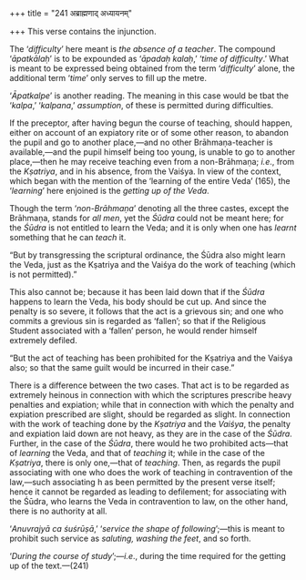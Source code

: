 +++
title = "241 अब्राह्मणाद् अध्यायनम्"

+++
This verse contains the injunction.

The ‘*difficulty*’ here meant is *the absence of a teacher*. The
compound ‘*āpatkālaḥ*’ is to be expounded as ‘*āpadaḥ kalaḥ*,’ ‘*time of
difficulty*.’ What is meant to be expressed being obtained from the term
‘*difficulty*’ alone, the additional term ‘*time*’ only serves to fill
up the metre.

‘*Āpatkalpe*’ is another reading. The meaning in this case would be tbat
the ‘*kalpa*,’ ‘*kalpana*,’ *assumption*, of these is permitted during
difficulties.

If the preceptor, after having begun the course of teaching, should
happen, either on account of an expiatory rite or of some other reason,
to abandon the pupil and go to another place,—and no other
Brāhmaṇa-teacher is available,—and the pupil himself being too young, is
unable to go to another place,—then he may receive teaching even from a
non-Brāhmaṇa; *i.e*., from the *Kṣatriya*, and in his absence, from the
Vaiśya. In view of the context, which began with the mention of the
‘learning of the entire Veda’ (165), the ‘*learning*’ here enjoined is
the *getting up of the Veda*.

Though the term ‘*non-Brāhmaṇa*’ denoting all the three castes, except
the Brāhmaṇa, stands for *all men*, yet the *Śūdra* could not be meant
here; for the *Śūdra* is not entitled to learn the Veda; and it is only
when one has *learnt* something that he can *teach* it.

“But by transgressing the scriptural ordinance, the Śūdra also might
learn the Veda, just as the Kṣatriya and the Vaiśya do the work of
teaching (which is not permitted).”

This also cannot be; because it has been laid down that if the *Śūdra*
happens to learn the Veda, his body should be cut up. And since the
penalty is so severe, it follows that the act is a grievous sin; and one
who commits a grevious sin is regarded as ‘fallen’; so that if the
Religious Student associated with a ‘fallen’ person, he would render
himself extremely defiled.

“But the act of teaching has been prohibited for the Kṣatriya and the
Vaiśya also; so that the same guilt would be incurred in their case.”

There is a difference between the two cases. That act is to be regarded
as extremely heinous in connection with which the scriptures prescribe
heavy penalties and expiation; while that in connection with which the
penalty and expiation prescribed are slight, should be regarded as
slight. In connection with the work of teaching done by the *Kṣatriya*
and the *Vaiśya*, the penalty and expiation laid down are not heavy, as
they are in the case of the *Śūdra*. Further, in the case of the
*Śūdra*, there would he two prohibited acts—that of *learning* the Veda,
and that of *teaching* it; while in the case of the *Kṣatriya*, there is
only one,—that of *teaching*. Then, as regards the pupil associating
with one who does the work of teaching in contravention of the law,—such
associating h as been permitted by the present verse itself; hence it
cannot be regarded as leading to defilement; for associating with the
Śūdra, who learns the Veda in contravention to law, on the other hand,
there is no authority at all.

‘*Anuvrajyā* *ca śuśrūṣā*,’ ‘*service the shape of following*’;—this is
meant to prohibit such service as *saluting, washing the feet*, and so
forth.

‘*During the course of study*’;—*i.e*., during the time required for the
getting up of the text.—(241)


